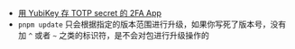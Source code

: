 - [用 YubiKey 存 TOTP secret 的 2FA App](https://www.yubico.com/products/yubico-authenticator/)
- `pnpm update` 只会根据指定的版本范围进行升级，如果你写死了版本号，没有加 `^` 或者 `~` 之类的标识符，是不会对包进行升级操作的